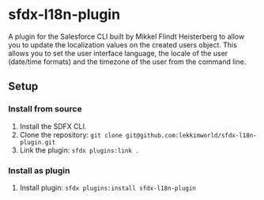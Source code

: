 # sfdx-l18n-plugin
A plugin for the Salesforce CLI built by Mikkel Flindt Heisterberg to allow you to update the localization values on the created users object. This allows you to set the user interface language, the locale of the user (date/time formats) and the timezone of the user from the command line.

## Setup
### Install from source

1. Install the SDFX CLI.
2. Clone the repository: `git clone git@github.com:lekkimworld/sfdx-l18n-plugin.git`
3. Link the plugin: `sfdx plugins:link .`

### Install as plugin
1. Install plugin: `sfdx plugins:install sfdx-l18n-plugin`
